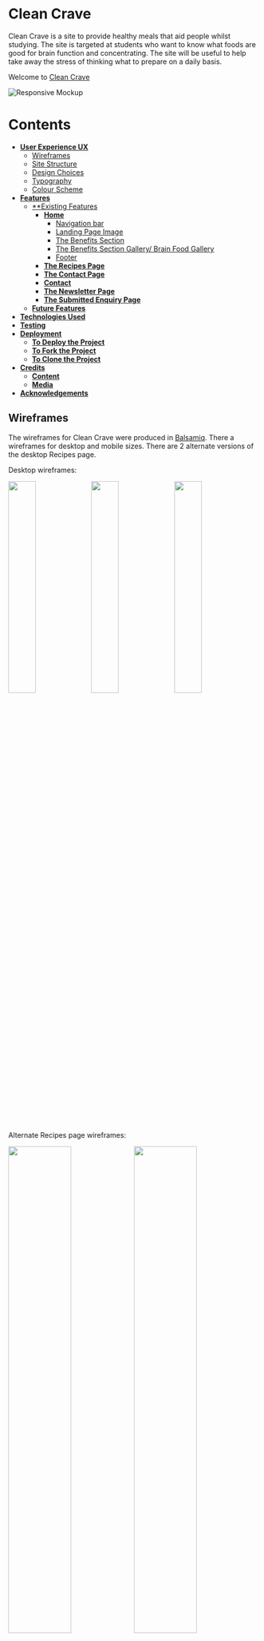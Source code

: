 # Clean Crave

Clean Crave is a site to provide healthy meals that aid people whilst studying. The site is targeted at students who want to know what foods are good for brain function and concentrating. The site will be useful to help take away the stress of thinking what to prepare on a daily basis.

Welcome to <a href="https://bpstephanie.github.io/Clean_Crave/index.html">Clean Crave</a>

![Responsive Mockup](https://github.com/bpstephanie/Clean_Crave/blob/main/media/responsive-mockup.png)

# Contents

* [**User Experience UX**](<#user-experience-ux>)
    * [Wireframes](<#wireframes>)
    * [Site Structure](<#site-structure>)
    * [Design Choices](<#design-choices>)
    *  [Typography](<#typography>)
    *  [Colour Scheme](<#colour-scheme>)
* [**Features**](<#features>)
    * [**Existing Features](<#existing-features>)
      * [**Home**](<#navigation-bar>)
          * [Navigation bar](<#navigation-bar>)
          * [Landing Page Image](<#landing-page-image>)
          * [The Benefits Section](<#the-benefits-section>)
          * [The Benefits Section Gallery/ Brain Food Gallery](<#the-benefits-section-gallery--brain-food-gallery>)
          * [Footer](<#footer>)
      * [**The Recipes Page**](<#the-recipes-page>)
      * [**The Contact Page**](<#the-contact-page>)
      * [**Contact**](<#the-contact-page>)
      * [**The Newsletter Page**](<#the-newsletter-page>)
      * [**The Submitted Enquiry Page**](<#the-submitted-enquiry-page>)
  * [**Future Features**](<#future-features>)
* [**Technologies Used**](<#technologies-used>)
* [**Testing**](<#testing>)
* [**Deployment**](<#deployment>)
  * [**To Deploy the Project**](<#to-deploy-the-project>)
  * [**To Fork the Project**](<#to-fork-the-project>)
  * [**To Clone the Project**](<#to-clone-the-project>)
* [**Credits**](<#credits>)
    * [**Content**](<#content>)
    * [**Media**](<#media>)
*  [**Acknowledgements**](<#acknowledgements>)

## Wireframes

The wireframes for Clean Crave were produced in [Balsamiq](https://balsamiq.com). There a wireframes for desktop and mobile sizes. There are 2 alternate versions of the desktop Recipes page. 

Desktop wireframes:

<img src="media/wireframes/desktop-wireframe-homepage.png" width="33%" height="33%"><img src="media/wireframes/desktop-wireframe-recipespage-version1.png" width="33%" height="33%"><img src="media/wireframes/desktop-wireframe-contactpage.png" width="33%" height="33%">

Alternate Recipes page wireframes:

<img src="media/wireframes/desktop-wireframe-recipespage-version2.png" width="50%" height="50%"><img src="media/wireframes/desktop-wireframe-recipespage-version3.png" width="50%" height="50%">

Mobile wireframes:

<img src="media/wireframes/mobile-wireframe-homepage.png" width="33%" height="33%"><img src="media/wireframes/mobile-wireframe-recipespage.png" width="33%" height="33%"><img src="media/wireframes/mobile-wireframe-contactpage.png" width="33%" height="33%">

## Site Structure

Clean Crave website has three pages. The [home page](index.html) is the default landing page, [recipes page](recipes.html) and [contact page](contact.html) are accessible through the navigation menu. There is another link to the recipes page through the call-to-action button on the landing page image. This is for users who want to go straight to the recipes section.

## Design Choices

  - ### Typography 
    The fonts chosen were 'Merienda' for the main headings and 'Lato' for the text in the body. Their fall back fonts are cursive and sans-serif, respectively.
      * 'Merienda' was chosen for the headings to create an eye-catching title.
      * 'Lato' was chosen for its easy to read properties.
  
  - ### Colour Scheme
    The colour scheme chosen was green, beige and coral. Green was chosen for its healthy conotations. Clean Crave wants its users to know that the knowledge and recipes on the site are good for the users' wellbeing and health.

![Colour Palette](https://github.com/bpstephanie/Clean_Crave/blob/main/media/colour_palette.png)


## Features 

Clean Crave site is set up to be easy to use and friendly. It contains features that the user will be familiar with, such as a navigation bar, burger icon with dropdown menu, contact forms and social media icons in the footer.

## Existing Features

- ### Navigation Bar

  - Featured on all three pages, the fully responsive navigation bar includes links to the Logo, Home page, Recipes page and Contact page and is identical on each page to allow for easy navigation.
  - On mobile devices, access to the Home page, Recipes page and Contact page is from the dropdown menu by clicking the burger icon.
  - This section will allow the user to easily navigate from page to page across all devices without having to use the ‘back’ button. 

Desktop navigation menu:
![Nav Bar Desktop](https://github.com/bpstephanie/Clean_Crave/blob/main/media/site-screenshots/navbar_desktop.png)
Mobile navigation menu:
![Nav Bar Mobile](https://github.com/bpstephanie/Clean_Crave/blob/main/media/site-screenshots/navbar_mobile.png)
![Nav Bar Mobile Dropdown Menu](https://github.com/bpstephanie/Clean_Crave/blob/main/media/site-screenshots/navbar_mobile_dropdown.png)

- ### The Landing Page Image

  - The landing page includes a photograph which changes depending on the size of the screen you are accessing the site on. Each have a text overlay with the premise of the site and a call-to-action button that leads them directly to the recipes page. 
  - This section introduces the user to Clean Crave with an image of people cooking healthy food to grab the user's attention.

![Landing Page Mobile](https://github.com/bpstephanie/Clean_Crave/blob/main/media/site-screenshots/landingpage_mobile.png)
![Landing Page Tablet](https://github.com/bpstephanie/Clean_Crave/blob/main/media/site-screenshots/landingpage_tablet.png)
![Landing Page Desktop](https://github.com/bpstephanie/Clean_Crave/blob/main/media/site-screenshots/landingpage_desktop.png)

- ### The Benefits Section

  - The Benefits section is located below the landing page image. It will allow the user to see the reasons why eating well helps them with their studies. It is intended to compel the user to want to see the recipes available. It is also to give more insight into why what we eat is important and how it affects the user.

![Benefits Section](https://github.com/bpstephanie/Clean_Crave/blob/main/media/site-screenshots/benefits_section.png)

- ### The Benefits Section Gallery / Brain Food Gallery
  - Below the benefits section, the gallery is located. These images show some of the best foods for  brain function. They each have a text overlay stating what they are. This gallery is valuable to users who are visual learners. 
  - The images and text overlay are responsively styled for different screen sizes.

![Benefits Section Gallery / Brain Food Gallery](https://github.com/bpstephanie/Clean_Crave/blob/main/media/site-screenshots/brainfood_gallery.png)

- ### The Footer

  - The footer section includes links to the relevant social media sites for Clean Crave. The links will open to a new tab to allow easy navigation for the user. 
  - The footer is valuable to the user as it encourages them to keep connected via social media.

![Footer](https://github.com/bpstephanie/Clean_Crave/blob/main/media/site-screenshots/footer.png)

- ### The Recipes Page

  - The recipes page will provide the user with recipes for breakfast, lunch and dinner. 
  - Each recipe has an image to give the user a visual representation of what the recipe makes.
  - This section would be updated regularly to add more recipes.
  - This page is responsive to different screen sizes.
![Recipes Page](https://github.com/bpstephanie/Clean_Crave/blob/main/media/site-screenshots/recipespage.png)  

- ### The Contact Page

  - This page will allow the user to subscribe to a daily, weekly or monthly newsletter, depending on their preference. The newletter will be kept up to date with the newest recipes, tips and advice to staying on the healthy track. The user will be asked to submit their full name and email address. 
  - This page will also allow users to get in contact with Clean Crave. The user will be asked to submit their full name and email address, along with their enquiry.
  - This page is responsive to different screen sizes.

![Contact Page](https://github.com/bpstephanie/Clean_Crave/blob/main/media/site-screenshots/contactpage.png) 

  - ### The Newsletter Page

   - This page acknowledges the user has subscribed to the newsletter. For this project it validates the form only.
  - It provides a link back to the recipes page as well as having the navigation menu and social media links in the footer.

![Newsletter](https://github.com/bpstephanie/Clean_Crave/blob/main/media/site-screenshots/newsletter.png)

-  ### The Submitted Enquiry Page
  
  - This page acknowledges the user has submitted an enquiry. For this project it validates the form only.
  - It provides a link back to the home page as well as having the navigation menu and social media links in the footer.

![Submitted Enquiry](https://github.com/bpstephanie/Clean_Crave/blob/main/media/site-screenshots/submittedenquiry.png)


### Future Features

- Print buttons for the recipe cards.
- A filter system for users to choose recipes with key ingredients.
- A gallery with all the recipe images and links for users to choose by looking rather than by reading.
- A share button for users to share recipes with friends.
- A tips and planning section to help users stay on track.
- A rating and comments section on each recipe for users to give opinions and interact.

## Technologies Used
* [HTML5](https://html.spec.whatwg.org/) - provides the content and structure for the website.
* [CSS](https://www.w3.org/Style/CSS/Overview.en.html) - provides the styling.
* [Balsamiq](https://balsamiq.com/wireframes/) - used to create the wireframes.
* [Gitpod](https://www.gitpod.io/#get-started) - used to deploy the website.
* [Github](https://github.com/) - used to host and edit the website.

## Testing 

Please refer [**_here_**](TESTING.md) for more information about testing on Clean Crave.

## Deployment

### **To Deploy the Project**

This site was deployed to GitHub pages. The steps to deploy are as follows:

  1. In the GitHub repository, navigate to the Settings tab. 
  2. Next, navigate to the Pages tab on the left hand side.
  3. Under Source, select main from the Branch dropdown menu. Then click save.
  4. Once the main branch has been selected, the page will automatically be refreshed with a detailed ribbon display to indicate the successful deployment. 

![How To Deploy](https://github.com/bpstephanie/Clean_Crave/blob/main/media/deploy_1.png)

The live link can be found here - https://bpstephanie.github.io/Clean_Crave/recipes.html

### **To Fork the Project**

A copy of the GitHub Repository can be made by forking the GitHub account. This copy can be viewed and changes can be made to the copy without affecting the original repository. The steps to fork the repository are as follows:

  1. Log in to GitHub and locate the repository.
  2. On the right hand side of the page, inline with the repository name, is a button called 'Fork', click on the button to create a copy of the original repository in your GitHub Account.
  
![How To Fork](https://github.com/bpstephanie/Clean_Crave/blob/main/media/fork_1.png)

### **To Clone the Project**

The steps to clone a project from GitHub are as follows:

  1. Under the repository’s name, click on the code tab.
  2. Copy the URL under the Clone with HTTPS section.
  3. In an IDE of your choice, open Git Bash.
  4. Change the current working directory to the location of where the cloned directory will be made.
  5. Type 'git clone' then paste the URL copied from GitHub.
  6. Upon pressing enter, the local clone will be created.

![How To Clone](https://github.com/bpstephanie/Clean_Crave/blob/main/media/clone_1.png)

## Credits 

* Wireframes: [Balsamiq](https://balsamiq.com)
* Favicon: [Favicon](https://favicon.io/)
* Fonts: [Google Fonts](https://fonts.google.com/)
* Icons: [Fontawesome](https://fontawesome.com/)
* Colour Palettes: [Coolors](https://www.bbcgoodfood.com/)
* Mockup: [Techsini](https://techsini.com/)
* Chrome for Developers: [Dev Tools](https://developer.chrome.com/docs/devtools)

* The polka-dot background was learned from [30 Seconds of Code](https://www.30secondsofcode.org/css/s/polka-dot-pattern/). 

* Instructions on how to implement the text overlay on the brain food gallery was taken from [Banner Bear](https://www.bannerbear.com/blog/)

* Help with flexbox came from [CSS Tricks](https://css-tricks.com/)

* Help with troubleshooting came from [Stack Overflow](https://stackoverflow.com/)

### Content

The information on the home page is from [Nottingham.ac.uk](https://www.nottingham.ac.uk/currentstudents/wellbeing/healthyu/index.aspx) and [Sleep Foundation](https://www.sleepfoundation.org/nutrition).

The recipes on the recipes page are from [BBC Good Food](https://www.bbcgoodfood.com/) and [Eating Well](https://www.eatingwell.com/)

### Media

The images are from [Pexels](https://www.pexels.com/), [Pixabay](https://pixabay.com/) and [BBC Good Food](https://www.bbcgoodfood.com/).

The images were optimised with [Tinypng](https://tinypng.com/).

## Acknowledgements

Clean Crave has been completed as a Portfolio 1 Project, part of the Full Stack Software Developer Diploma at Code Institute. I would like to thank my Code Institue mentor,  Precious Ijege, the Slack community, and everyone at Code Institute for their help and support. 

Stephanie Bell 2024.
